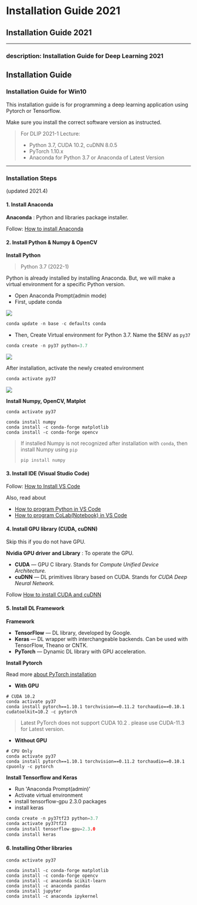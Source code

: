 # Installation Guide 2021

## Installation Guide 2021

***

### description: Installation Guide for Deep Learning 2021

## Installation Guide

### Installation Guide for Win10

This installation guide is for programming a deep learning application using Pytorch or Tensorflow.

Make sure you install the correct software version as instructed.

> For DLIP 2021-1 Lecture:
>
> * Python 3.7, CUDA 10.2, cuDNN 8.0.5
> * PyTorch 1.10.x
> * Anaconda for Python 3.7 or Anaconda of Latest Version

***

### Installation Steps

(updated 2021.4)

#### 1. Install Anaconda

**Anaconda** : Python and libraries package installer.

Follow: [How to install Anaconda](../anaconda.md#conda-installation)

####

#### 2. Install Python & Numpy & OpenCV

**Install Python**

> Python 3.7 (2022-1)

Python is already installed by installing Anaconda. But, we will make a virtual environment for a specific Python version.

* Open Anaconda Prompt(admin mode)
* First, update conda

![](https://user-images.githubusercontent.com/38373000/162147626-98c7c618-2882-4668-a61d-0682cffdd898.png)

```c
conda update -n base -c defaults conda
```

* Then, Create Virtual environment for Python 3.7. Name the $ENV as `py37`

```c
conda create -n py37 python=3.7
```

![](https://user-images.githubusercontent.com/38373000/162149298-8e254ebd-c698-4ab9-bb80-40b24ce2b438.png)

After installation, activate the newly created environment

```c
conda activate py37
```

![](https://user-images.githubusercontent.com/38373000/162150172-0192d3d4-901f-4356-8c99-ff146297bd39.png)

**Install Numpy, OpenCV, Matplot**

```
conda activate py37

conda install numpy
conda install -c conda-forge matplotlib
conda install -c conda-forge opencv
```

> If installed Numpy is not recognized after installation with `conda`, then install Numpy using `pip`
>
> `pip install numpy`

####

#### 3. Install IDE (Visual Studio Code)

Follow: [How to Install VS Code](../ide/vscode/#installation)

Also, read about

* [How to program Python in VS Code](https://ykkim.gitbook.io/dlip/installation-guide/ide/vscode/python-vscode)
* [How to program CoLab(Notebook) in VS Code](https://ykkim.gitbook.io/dlip/installation-guide/ide/vscode/notebook-with-vscode)

####

#### 4. Install GPU library (CUDA, cuDNN)

Skip this if you do not have GPU.

**Nvidia GPU driver** **and Library** : To operate the GPU.

* **CUDA** — GPU C library. Stands for _Compute Unified Device Architecture._
* **cuDNN** — DL primitives library based on CUDA. Stands for _CUDA Deep Neural Network._

Follow [How to install CUDA and cuDNN](../cuda-installation/#9f39)

####

#### 5. Install DL Framework

**Framework**

* **TensorFlow** — DL library, developed by Google.
* **Keras** — DL wrapper with interchangeable backends. Can be used with TensorFlow, Theano or CNTK.
* **PyTorch** — Dynamic DL library with GPU acceleration.

**Install Pytorch**

Read more [about PyTorch installation](https://ykkim.gitbook.io/dlip/installation-guide/framework/pytorch)

* **With GPU**

```
# CUDA 10.2
conda activate py37
conda install pytorch==1.10.1 torchvision==0.11.2 torchaudio==0.10.1 cudatoolkit=10.2 -c pytorch
```

> Latest PyTorch does not support CUDA 10.2 . please use CUDA-11.3 for Latest version.

* **Without GPU**

```
# CPU Only
conda activate py37
conda install pytorch==1.10.1 torchvision==0.11.2 torchaudio==0.10.1 cpuonly -c pytorch
```

**Install Tensorflow and Keras**

* Run 'Anaconda Prompt(admin)'
* Activate virtual environment
* install tensorflow-gpu 2.3.0 packages
* install keras

```c
conda create -n py37tf23 python=3.7
conda activate py37tf23 
conda install tensorflow-gpu=2.3.0
conda install keras
```

####

#### 6. Installing Other libraries

```
conda activate py37

conda install -c conda-forge matplotlib
conda install -c conda-forge opencv
conda install -c anaconda scikit-learn
conda install -c anaconda pandas
conda install jupyter
conda install -c anaconda ipykernel
```

